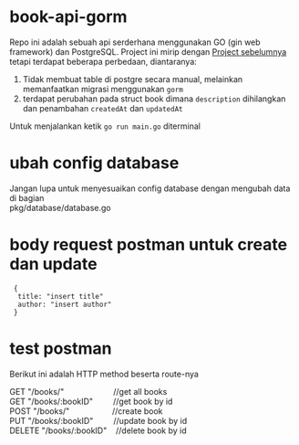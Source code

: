 # book-api-gorm

Repo ini adalah sebuah api serderhana menggunakan GO (gin web framework) dan PostgreSQL. Project ini mirip dengan <a href="https://github.com/togihon/book-api"> Project sebelumnya </a> tetapi
terdapat beberapa perbedaan, diantaranya:  
1. Tidak membuat table di postgre secara manual, melainkan memanfaatkan migrasi menggunakan `gorm`
2. terdapat perubahan pada struct book dimana `description` dihilangkan dan penambahan `createdAt` dan `updatedAt`  
  
  Untuk menjalankan ketik `go run main.go` diterminal
# ubah config database

Jangan lupa untuk menyesuaikan config database dengan mengubah data di bagian  
pkg/database/database.go  

# body request postman untuk create dan update
```
 {  
  title: "insert title"  
  author: "insert author"   
 }  
``` 

 # test postman
Berikut ini adalah HTTP method beserta route-nya  
  
GET "/books/" &nbsp;&nbsp;&nbsp;&nbsp;&nbsp;&nbsp;&nbsp;&nbsp;&nbsp;&nbsp;&nbsp;&nbsp;&nbsp;&nbsp;&nbsp;&nbsp;&nbsp;&nbsp;&nbsp;&nbsp;&nbsp;//get all books  
GET "/books/:bookID" &nbsp;&nbsp;&nbsp;&nbsp;&nbsp;&nbsp;&nbsp;  //get book by id  
POST "/books/" &nbsp;&nbsp;&nbsp;&nbsp;&nbsp;&nbsp;&nbsp;&nbsp;&nbsp;&nbsp;&nbsp;&nbsp;&nbsp;&nbsp;&nbsp;&nbsp;&nbsp; //create book  
PUT "/books/:bookID" &nbsp;&nbsp;&nbsp;&nbsp;&nbsp;&nbsp;&nbsp;   //update book by id  
DELETE "/books/:bookID" &nbsp;&nbsp;  //delete book by id  
